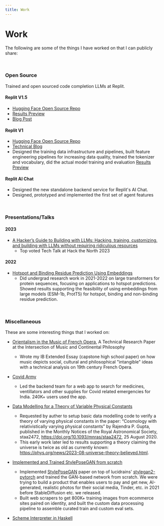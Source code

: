 ```yaml
---
title: Work
---
```


# Work

The following are some of the things I have worked on that I can publicly share: 

&nbsp;

### Open Source 
Trained and open sourced code completion LLMs at Replit.

#### Replit V1.5
- [Hugging Face Open Source Repo](https://huggingface.co/replit/replit-code-v1_5-3b)
- [Results Preview](https://x.com/amasad/status/1711513492635922822?s=20)
- [Blog Post](https://blog.replit.com/replit-code-v1_5)


#### Replit V1
- [Hugging Face Open Source Repo](https://huggingface.co/replit/replit-code-v1-3b)
- [Technical Blog](https://blog.replit.com/llm-training)
- Designed the training data infrastructure and pipelines, built feature engineering pipelines for increasing data quality, trained the tokenizer and vocabulary, did the actual model training and evaluation
[Results Preview](https://x.com/swyx/status/1651020776689262592?s=20)


#### Replit AI Chat
- Designed the new standalone backend service for Replit's AI Chat. 
- Designed, prototyped and implemented the first set of agent features

 
&nbsp;

### Presentations/Talks

#### 2023

-  [A Hacker’s Guide to Building with LLMs: Hacking, training, customizing, and building with LLMs without requiring ridiculous resources](https://docs.google.com/presentation/d/e/2PACX-1vTLjv-8VLKHhnD2yXx7jw9Zmf4qPbEdIbzeNUYUzPDZUerINe3j5PvRMVVDurpsgOYilkk6PXEVS1I6/pub?start=false&loop=false&delayms=3000)
    - Top voted Tech Talk at Hack the North 2023

#### 2022
- [Hotspot and Binding Residue Prediction Using Embeddings](https://docs.google.com/presentation/d/1YsG27N8W5kLrhAgaKt80BJ5kp1ccqVLBZNUr29kC9Ko/edit?usp=sharing)
    - Did undergrad research work in 2021-2022 on large transformers for protein sequences, focusing on applications to hotspot predictions. Showed results supporting the feasibility of using embeddings from large models (ESM-1b, ProtT5) for hotspot, binding and non-binding residue prediction. 



&nbsp;

### Miscellaneous 

These are some interesting things that I worked on: 

- [Orientalism in the Music of French Opera](https://drive.google.com/file/d/1crrPGjOr5IZAs2COe6bLNWP6SG26SzUG/view), A Technical Research Paper at the Intersection of Music and Continental Philosophy
    - Wrote my IB Extended Essay (capstone high school paper) on how music depicts social, cultural and philosophical "intangible" ideas with a technical analysis on 19th century French Opera.

- [Covid Army](https://github.com/covidarmy)
    - Led the backend team for a web app to search for medicines, ventillators and other supplies for Covid related emergencies for India. 240K+ users used the app.

- [Data Modelling for a Theory of Variable Physical Constants](https://doi.org/10.1093/mnras/staa2472)
    - Requested by auther to setup basic data modelling code to verify a theory of varying physical constants in the paper: “Cosmology with relativistically varying physical constants” by Rajendra P. Gupta, published in the Monthly Notices of the Royal Astronomical Society, staa2472, https://doi.org/10.1093/mnras/staa2472, 25 August 2020.
    - This early work later led to results supporting a theory claiming the universe is twice as old as currently known: https://phys.org/news/2023-08-universe-theory-believed.html. 


- [Implemented and Trained StylePoseGAN  from scratch](https://wandb.ai/msinghal/spgan_spliced_runs?workspace=user-msinghal)
    - Implemented [StylePoseGAN](https://vcai.mpi-inf.mpg.de/projects/Styleposegan/) paper on top of lucidrains' [stylegan2-pytorch](https://github.com/lucidrains/stylegan2-pytorch) and trained the GAN-based network from scratch. We were trying to build a product that enables users to pay and get new, AI-generated, realistic photos for their social media, Tinder, etc. in 2021 before StableDiffusion etc. we released.
    - Built web scrapers to get 800K+ training images from ecommerce sites paired on identity, and built the custom data processing pipeline to assemble curated train and custom eval sets. 

- [Scheme Interpreter in Haskell](https://github.com/ms337/scheme-in-haskell)

